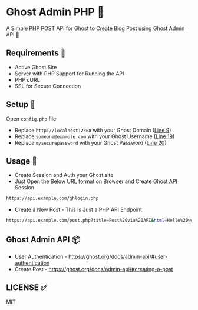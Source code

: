 # Ghost Admin PHP 🍔

A Simple PHP POST API for Ghost to Create Blog Post using Ghost Admin API 📝

## Requirements 📑

- Active Ghost Site
- Server with PHP Support for Running the API
- PHP cURL
- SSL for Secure Connection

## Setup 🍞

Open `config.php` file
- Replace `http://localhost:2368` with your Ghost Domain ([Line 9](https://github.com/mskian/ghost-admin-api-php/blob/e7a1c84c18fab56d2651c796020a475cd307aff1/config.php#L9))
- Replace `someone@example.com` with your Ghost Username ([Line 19](https://github.com/mskian/ghost-admin-api-php/blob/e7a1c84c18fab56d2651c796020a475cd307aff1/config.php#L19))
- Replace `mysecurepassword` with your Ghost Password ([Line 20](https://github.com/mskian/ghost-admin-api-php/blob/e7a1c84c18fab56d2651c796020a475cd307aff1/config.php#L20))

## Usage 🍟

- Create Session and Auth your Ghost site
- Just Open the Below URL format on Browser and Create Ghost API Session

```bash
https://api.example.com/ghlogin.php
```

- Create a New Post - This is Just a PHP API Endpoint

```bash
https://api.example.com/post.php?title=Post%20via%20API&html=Hello%20world%20My%20new%20post%20via%20API
```

## Ghost Admin API 📦

- User Authentication - <https://ghost.org/docs/admin-api/#user-authentication>
- Create Post - <https://ghost.org/docs/admin-api/#creating-a-post>

## LICENSE ✅

MIT
